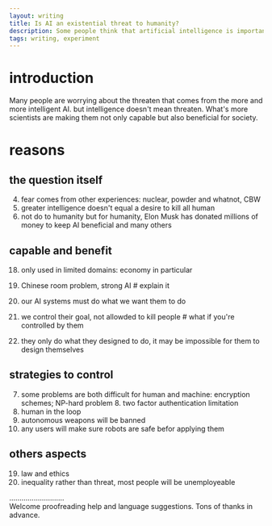 ```yaml
---
layout: writing
title: Is AI an existential threat to humanity?
description: Some people think that artificial intelligence is important to the development of society, while others think that it has negative effects on society. Discuss both these views and give your opinion.
tags: writing, experiment
---
```


# introduction
  Many people are worrying about the threaten that comes from the more and more intelligent AI. but intelligence doesn't mean threaten. What's more scientists are making them not only capable but also beneficial for society. 

# reasons
## the question itself
  4. fear comes from other experiences: nuclear, powder and whatnot, CBW
  12. greater intelligence doesn't equal a desire to kill all human
  15. not do to humanity but for humanity, Elon Musk has donated millions of money to keep AI beneficial and many others

## capable and benefit
  18. only used in limited domains: economy in particular
  10. Chinese room problem, strong AI # explain it

  17. our AI systems must do what we want them to do
  1. we control their goal, not allowded to kill people # what if you're controlled by them
  14. they only do what they designed to do, it may be impossible for them to design themselves

## strategies to control
  7. some problems are both difficult for human and machine: encryption schemes; NP-hard problem 8. two factor authentication limitation
  21. human in the loop
  20. autonomous weapons will be banned
  21. any users will make sure robots are safe befor applying them

## others aspects
  19. law and ethics
  16. inequality rather than threat, most people will be unemployeable

...........................     
Welcome proofreading help and language suggestions. Tons of thanks in advance.

